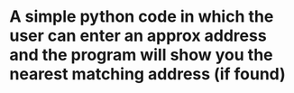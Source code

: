 # A simple python code in which the user can enter an approx address and the program will show you the nearest matching address (if found)
